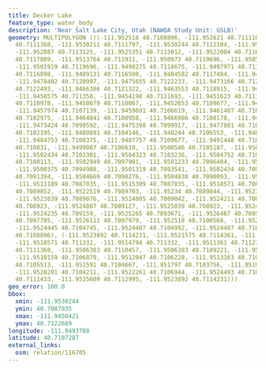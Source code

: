 ```yaml
---
title: Decker Lake
feature_type: water_body
description: 'Near Salt Lake City, Utah (NAWQA Study Unit: GSLB)'
geometry: MULTIPOLYGON (((-111.952518 40.7108896, -111.952621 40.7111108, -111.9528355
  40.7111368, -111.9530211 40.7111797, -111.9530244 40.7112104, -111.9530238 40.7112422,
  -111.952887 40.7113125, -111.9525351 40.7115012, -111.9522004 40.7116573, -111.9518227
  40.7117809, -111.9513764 40.711911, -111.950973 40.7119696, -111.9505696 40.7119696,
  -111.9501919 40.7119696, -111.9498275 40.7118675, -111.9497971 40.711859, -111.949265
  40.7116898, -111.9489131 40.7116508, -111.9484582 40.7117484, -111.9480977 40.7119436,
  -111.9478402 40.7120997, -111.9475655 40.7122233, -111.9473166 40.7122689, -111.9468875
  40.7122493, -111.9466386 40.7121322, -111.9463553 40.7118915, -111.9461751 40.7115987,
  -111.9458575 40.711358, -111.9454198 40.7111693, -111.9451623 40.7111303, -111.9450421
  40.7110978, -111.9450679 40.7110067, -111.9452653 40.7109677, -111.9454541 40.7109026,
  -111.9457974 40.7107139, -111.9459691 40.7106619, -111.9461407 40.7104927, -111.9462523
  40.7102975, -111.9464841 40.7100958, -111.9466986 40.7100178, -111.9470076 40.7099852,
  -111.9473424 40.7099592, -111.9475398 40.7099917, -111.9477801 40.7100958, -111.9479174
  40.7102195, -111.9480891 40.7104146, -111.948244 40.7106553, -111.9482608 40.7106814,
  -111.9484753 40.7108375, -111.9487757 40.7109677, -111.9491448 40.7109612, -111.9495053
  40.710831, -111.9499087 40.7106619, -111.9500546 40.7105187, -111.9501233 40.7103886,
  -111.9502434 40.7103301, -111.9504323 40.7103236, -111.9504752 40.7101804, -111.9504323
  40.7100113, -111.9502949 40.7097901, -111.9501233 40.7096404, -111.9500203 40.7095949,
  -111.9500375 40.7094908, -111.9501319 40.7093541, -111.9502434 40.7092565, -111.9503636
  40.7091394, -111.9504669 40.7090276, -111.9504838 40.7090093, -111.9507413 40.7088727,
  -111.9511189 40.7087035, -111.9515309 40.7087035, -111.9518571 40.7088011, -111.9521403
  40.7089052, -111.9522519 40.7089703, -111.95234 40.7089844, -111.9523823 40.7089422,
  -111.9523839 40.7089076, -111.9524005 40.7089042, -111.9524211 40.7088999, -111.9524363
  40.708923, -111.9524887 40.7089127, -111.9525039 40.708923, -111.9524194 40.7090664,
  -111.9524235 40.709159, -111.9525265 40.7093671, -111.9526467 40.7095753, -111.952621
  40.7097705, -111.9526111 40.7097979, -111.952518 40.7100568, -111.952475 40.710278,
  -111.9524445 40.7104745, -111.9524407 40.7104992, -111.9524407 40.7106684, -111.952518
  40.7108896), (-111.9523892 40.7114231, -111.9521575 40.7114361, -111.9520459 40.711371,
  -111.9518571 40.711332, -111.9514794 40.711332, -111.9511361 40.7112734, -111.9508872
  40.7111368, -111.9506383 40.7110457, -111.9506383 40.7109221, -111.9508271 40.710766,
  -111.9510159 40.7106879, -111.9512047 40.7106228, -111.9513163 40.7106228, -111.9513764
  40.7105513, -111.951591 40.7104667, -111.951797 40.7103756, -111.9519601 40.7103821,
  -111.9520201 40.7104211, -111.9522261 40.7106944, -111.9524493 40.7109937, -111.9525094
  40.7111433, -111.9525609 40.7112995, -111.9523892 40.7114231)))
geo_error: 100.0
bbox:
  xmin: -111.9530244
  ymin: 40.7087035
  xmax: -111.9450421
  ymax: 40.7122689
longitude: -111.9493788
latitude: 40.7107287
external_links:
  osm: relation/116705
---
```

